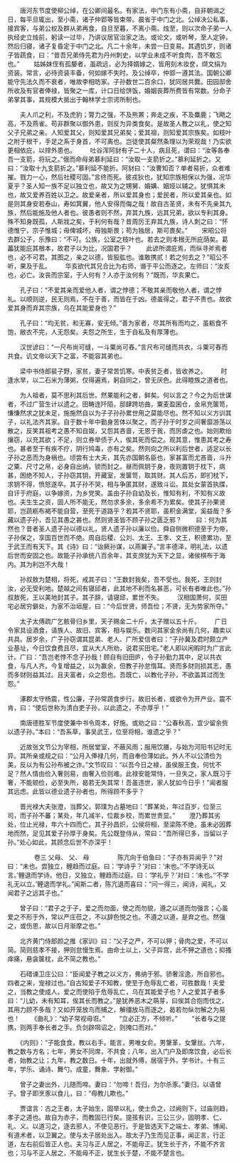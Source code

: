 <!-- { "loadSidebar": true } -->
　　唐河东节度使柳公绰，在公卿间最名。有家法，中门东有小斋，自非朝谒之日，每平旦辄出，至小斋，诸子仲郢等皆束带。晨省于中门之北。公绰决公私事，接宾客，与弟公权及群从弟再食，自旦至暮，不离小斋。烛至，则以次命子弟一人执经史立烛前，躬读一过毕，乃讲议居官治家之法。或论文，或听琴，至人定钟，然后归寝，诸子复昏定于中门之北。凡二十余年，未尝一日变易。其遇饥岁，则诸子皆蔬食，曰：“昔吾兄弟侍先君为丹州刺史，以学业未成不听食肉，吾不敢忘也。”
　　姑姊妹侄有孤嫠者，虽疏远，必为择婿嫁之，皆用刻木妆奁，缬文绢为资装。常言，必待资装丰备，何如嫁不失时。及公绰卒，仲郢一遵其法。国朝公卿能守先法久而不衰者，唯故李相昉家。子孙数世二百余口，犹同居共爨。田园邸舍所收及有官者俸禄，皆聚之一库，计口日给饼饭，婚姻丧葬所费皆有常数。分命子弟掌其事，其规模大抵出于翰林学士宗谔所制也。

　　夫人爪之利，不及虎豹；膂力之强，不及熊罴；奔走之疾，不及麋鹿；飞飏之高，不及燕雀。苟非群聚以御外患，则反为异类食矣。是故圣人教之以礼，使之知父子兄弟之亲。人知爱其父，则知爱其兄弟矣；爱其祖，则知爱其宗族矣。如枝叶之附于根干，手足之系于身首，不可离也。岂徒使其粲然条理以为荣观哉！乃实欲更相依庇，以捍外患也。
　　吐谷浑阿豺有子二十人，病且死，谓曰：“汝等各奉吾一支箭，将玩之。”俄而命母弟慕利延曰：“汝取一支箭折之。”慕利延折之。又曰：“汝取十九支箭折之。”慕利延不能折。阿豺曰：“汝曹知否？单者易折，众者难摧。戮力一心，然后社稷可固。”言终而死。彼戎狄也，犹知宗族相保以为强，况华夏乎？圣人知一族不足以独立也，故又为之甥舅、婚媾、姻娅以辅之。犹惧其未也，故又爱养百姓以卫之。故爱亲者，所以爱其身也；爱民者，所以爱其亲也。如是则其身安若泰山，寿如箕翼，他人安得而侮之哉！故自古圣贤，未有不先亲其九族，然后能施及他人者也。彼愚者则不然，弃其九族，远其兄弟，欲以专利其身。殊不知身既孤，人斯戕之矣，于利何有哉？昔周厉王弃其九族，诗人刺之曰：“怀德惟宁，宗子惟城；毋俾城坏，毋独斯畏；苟为独居，斯可畏矣。”
　　宋昭公将去群公子，乐豫曰：“不可。公族，公室之枝叶也。若去之则本根无所庇荫矣。葛藟犹能庇其根本，故君子以为比，况国君乎？
　　此谚所谓庇焉，而纵寻斧焉者也，必不可君。其图之，亲之以德，皆股肱也。谁敢携贰！若之何去之？”昭公不听，果及于乱。
　　华亥欲代其兄合比为右师，谮于平公而逐之。左师曰：“汝亥也，必亡。汝丧而宗室，于人何有？人亦于汝何有？”既而，华亥果亡。

　　孔子曰：“不爱其亲而爱他人者，谓之悖德；不敬其亲而敬他人者，谓之悖礼。以顺则逆，民无则焉，不在于善，而皆在于凶。德虽得之，君子不贵也。故欲爱其身而弃其宗族，乌在其能爱身也？”

　　孔子曰：“均无贫，和无寡，安无倾。”善为家者，尽其所有而均之，虽粝食不饱，敝衣不完，人无怨矣。夫怨之所生，生于自私及有厚薄也。

　　汉世谚曰：“一尺布尚可缝，一斗粟尚可舂。”言尺布可缝而共衣，斗粟可舂而共食。讥文帝以天下之富，不能容其弟也。

　　梁中书侍郎裴子野，家贫，妻子常苦饥寒。中表贫乏者，皆收养之。
　　时逢水旱，以二石米为薄粥，仅得遍焉，躬自同之，曾无厌色。此得睦族之道者也。

　　为人祖者，莫不思利其后世。然果能利之者，鲜矣。何以言之？今之为后世谋者，不过广营生计以遗之。田畴连阡陌，邸肆跨坊曲，粟麦盈囷仓，金帛充箧笥，慊慊然求之犹未足，施施然自以为子子孙孙累世用之莫能尽也。然不知以义方训其子，以礼法齐其家。自于数十年中勤身苦体以聚之，而子孙于时岁之间奢靡游荡以散之，反笑其祖考之愚不知自娱，又怨其吝啬，无恩于我，而厉虐之也。始则欺绐攘窃，以充其欲；不足，则立券举债于人，俟其死而偿之。观其意，惟患其考之寿也。甚者至于有疾不疗，阴行鸠毒，亦有之矣。然则向之所以利后世者，适足以长子孙之恶而为身祸也。顷尝有士大夫，其先亦国朝名臣也，家甚富而尤吝啬，斗升之粟、尺寸之帛，必身自出纳，锁而封之。昼而佩钥于身，夜则置钥于枕下，病甚，困绝不知人，子孙窃其钥，开藏室，发箧笥，取其财。其人后苏，即扪枕下，求钥不得，愤怒遂卒。其子孙不哭，相与争匿其财，遂致斗讼。其处女蒙首执牒，自讦于府庭，以争嫁资，为乡党笑。盖由子孙自幼及长，惟知有利，不知有义故也。夫生生之资，固人所不能无，然勿求多余，多余希不为累矣。使其子孙果贤耶，岂蔬粝布褐不能自营，至死于道路乎？若其不贤耶，虽积金满堂，奚益哉？多藏以遗子孙，吾见其愚之甚也。然则贤圣皆不顾子孙之匮乏邪？
　　曰：何为其然也？昔者圣人遗子孙以德以礼，贤人遗子孙以廉以俭。舜自侧微积德至于为帝，子孙保之，享国百世而不绝。周自后稷、公刘、太王、王季、文王，积德累功，至于武王而有天下。其《诗》曰：“诒厥孙谋，以燕翼子。”言丰德泽，明礼法，以遗后世而安固之也。故能子孙承统八百余年，其支庶犹为天下之显，诸侯棋布于海内。其为利岂不大哉！

　　孙叔敖为楚相，将死，戒其子曰：“王数封我矣，吾不受也。我死，王则封汝，必无受利地。楚越之间有寝邱者，此其地不利而名甚恶，可长有者唯此也。”孙叔敖死，王以美地封其子。其子辞，请寝邱，累世不失。
　　汉相国萧何，买田宅必居穷僻处，为家不治垣屋，曰：“今后世贤，师吾俭；不贤，无为势家所夺。”

　　太子太傅疏广乞骸骨归乡里，天子赐金二十斤，太子赠以五十斤。
　　广日令家具设酒食，请族人、故旧、宾客，相与娱乐。数问其家金余尚有几何，趣卖以共具。居岁余，广子孙窃谓其昆弟、老人、广所爱信者曰：“子孙冀及君时颇立产业基址，今日饮食费且尽，宜从大人所劝，说君买田宅。”老人即以闲暇时为广言此计。广曰：“吾岂老悖不念子孙哉！顾自有旧田庐，令子孙勤力其中，足以共衣食，与凡人齐。今复增益之，以为赢余，但教子孙怠惰耳。贤而多财则损其志，愚而多财则益其过。且夫富者，众之怨也。吾既亡，以教化子孙，不欲盖其过而生怨。”

　　涿郡太守杨震，性公廉，子孙常蔬食步行。故旧长者，或欲令为开产业。震不肯，曰：“使后世称为清白吏子孙，以此遗之，不亦厚乎！”

　　南唐德胜军节度使兼中书令周本，好施。或劝之曰：“公春秋高，宜少留余赀以遗子孙。”本曰：“吾系草，事吴武王，位至将相，谁遗之乎？”

　　近故张文节公为宰相，所居堂室，不蔽风雨；服用饮膳，与始为河阳书记时无异。其所亲或规之曰：“公月入俸禄几何，而自奉俭薄如此。外人不以公清俭为美，反以为有公孙布被之诈。”文节叹曰：“以吾今日之禄，虽侯服王食，何忧不足？然人情由俭入奢则易，由奢入俭则难。此禄安能常恃，一旦失之，家人既习于奢，不能顿俭，必至失所，曷若无失其常！吾虽违世，家人犹如今日乎！”闻者服其远虑。此皆以德业遗子孙者也，所得顾不多乎？

　　晋光禄大夫张澄，当葬父，郭璞为占墓地曰：“葬某处，年过百岁，位至三司，而子孙不蕃；某处，年几减半，位裁乡校，而累世贵显。”
　　澄乃葬其劣处，位止光禄，年六十四而亡。其子孙昌炽，公侯将相，至梁陈不绝，虽未必因葬地而然，足见其爱子孙厚于身矣。先公既登侍从，常曰：“吾所得已多，当留以子孙。”处心如此，其顾念后世不亦深乎！

　　
　　卷三 父母、 父、 母
　　
　　陈亢向于伯鱼曰：“子亦有异闻乎？”对曰：“未也。尝独立，鲤趋而过庭。曰：‘学诗乎？’对曰：‘未也。’‘不学诗无以言。’鲤退而学诗。他日，又独立，鲤趋而过庭。曰：‘学礼乎？’对曰：‘未也。’‘不学礼无以立。’鲤退而学礼。”闻斯二者，陈亢退而喜曰：“问一得三，闻诗，闻礼，又闻君子之远其子也。”

　　曾子曰：“君子之于子，爱之而勿面，使之而勿貌，遵之以道而勿强言；心虽爱之不形于外，常以严庄莅之，不以辞色悦之也。不遵之以道，是弃之也。然强之，或伤恩，故以日月渐摩之也。”

　　北齐黄门侍郎颜之推《家训》曰：“父子之严，不可以狎；骨肉之爱，不可以简。简则慈孝不接，狎则怠慢生焉。由命士以上，父子异宫，此不狎之道也；抑搔痒痛，悬衾箧枕，此不简之教也。”

　　石碏谏卫庄公曰：“臣闻爱子教之以义方，弗纳于邪。骄奢淫逸，所自邪也。四者之来，宠禄过也。”自古知爱子不知教，使至于危辱乱亡者，可胜数哉！夫爱之，当教之使成人。爱之而使陷于危辱乱亡，乌在其能爱子也？人之爱其子者多曰：“儿幼，未有知耳，俟其长而教之。”是犹养恶木之萌芽，曰俟其合抱而伐之，其用力顾不多哉？又如开笼放鸟而捕之，解缰放马而逐之，曷若勿纵勿解之为易也！
　　《曲礼》：“幼子常视毋诳。”
　　“立必正方，不倾听。”
　　“长者与之提携，则两手奉长者之手。负剑辟咡诏之，则掩口而对。”

　　《内则》：“子能食食，教以右手。能言，男唯女俞。男鞶革，女鞶丝。六年，教之数与方名；七年，男女不同席，不共食；八年，出入门户及即席饮食，必后长者，始教之让；九年，教之数日。十年，出就外傅，居宿于外，学书计。十有三年，学乐、诵诗、舞勺。成童，舞象、学射御。”

　　曾子之妻出外，儿随而啼。妻曰：“勿啼！吾归，为尔杀豕。”妻归，以语曾子。曾子即烹豕以食儿，曰：“毋教儿欺也。”

　　贾谊言：古之王者，太子始生，固举以礼，使士负之，过阙则下，过庙则趋，孝子之道也。故自为赤子，而教固已行矣。提孩有识，三公三少，固明孝、仁、礼、义。以道习之，逐去邪人，不使见恶行。于是皆选天下之端士、孝弟、博闻、有道术者，以卫翼之。使与太子居处出入。故太子乃生而见正事，闻正言，行正道，左右前后皆正人也。夫习与正人居之，不能毋正。犹生长于齐，不能不齐言也；习与不正人居之，不能毋不正，犹生长于楚，不能不楚言也。

